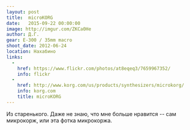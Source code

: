 ```yaml
---
layout: post
title:  microKORG
date:   2015-09-22 00:00:00
image: http://imgur.com/ZKCa0He
author: Д.Г.
gear: E-300 / 35mm macro
shoot_date: 2012-06-24
location: Нахабино
links:
  -
    href: https://www.flickr.com/photos/at8eqeq3/7659967352/
    info: flickr
  -
    href: http://www.korg.com/us/products/synthesizers/microkorg/
    info: korg.com
    title: microKORG
---
```


Из старенького. Даже не знаю, что мне больше нравится -- сам микрокорж, или эта фотка микрокоржа.
